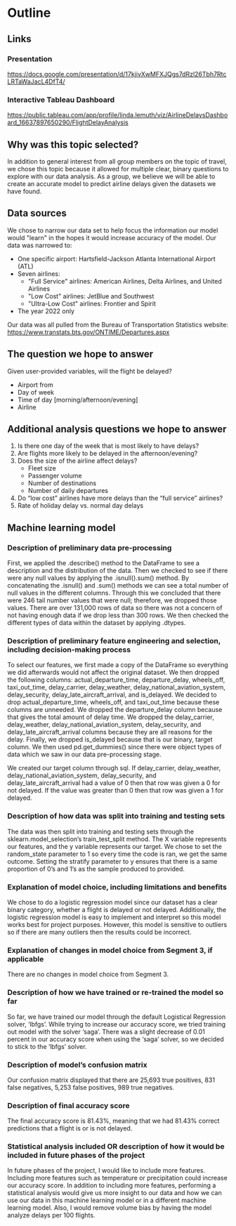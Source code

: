 # Outline

## Links
### Presentation
https://docs.google.com/presentation/d/17kjivXwMFXJQgs7dRzl26Tbh7RtcLRTaWaJacL4DfT4/

### Interactive Tableau Dashboard
https://public.tableau.com/app/profile/linda.lemuth/viz/AirlineDelaysDashboard_16637897650290/FlightDelayAnalysis

## Why was this topic selected? 
In addition to general interest from all group members on the topic of travel, we chose this topic because it allowed for multiple clear, binary questions to explore with our data analysis. As a group, we believe we will be able to create an accurate model to predict airline delays given the datasets we have found. 

## Data sources
We chose to narrow our data set to help focus the information our model would "learn" in the hopes it would increase accuracy of the model. Our data was narrowed to: 
- One specific airport: Hartsfield-Jackson Atlanta International Airport (ATL)
- Seven airlines:
    - "Full Service" airlines: American Airlines, Delta Airlines, and United Airlines
    - "Low Cost" airlines: JetBlue and Southwest
    - "Ultra-Low Cost" airlines: Frontier and Spirit
- The year 2022 only 

Our data was all pulled from the Bureau of Transportation Statistics website: https://www.transtats.bts.gov/ONTIME/Departures.aspx

## The question we hope to answer
Given user-provided variables, will the flight be delayed?
- Airport from
- Day of week
- Time of day [morning/afternoon/evening]
- Airline

## Additional analysis questions we hope to answer
1. Is there one day of the week that is most likely to have delays? 
2. Are flights more likely to be delayed in the afternoon/evening? 
3. Does the size of the airline affect delays?
    * Fleet size
    * Passenger volume
    * Number of destinations
    * Number of daily departures
4. Do “low cost” airlines have more delays than the “full service” airlines?
5. Rate of holiday delay vs. normal day delays

## Machine learning model
### Description of preliminary data pre-processing
First, we applied the .describe() method to the DataFrame to see a description and the distribution of the data. Then we checked to see if there were any null values by applying the .isnull().sum() method. By concatenating the .isnull() and .sum() methods we can see a total number of null values in the different columns. Through this we concluded that there were 246 tail number values that were null; therefore, we dropped those values. There are over 131,000 rows of data so there was not a concern of not having enough data if we drop less than 300 rows. We then checked the different types of data within the dataset by applying .dtypes.

### Description of preliminary feature engineering and selection, including decision-making process
To select our features, we first made a copy of the DataFrame so everything we did afterwards would not affect the original dataset. We then dropped the following columns: actual_departure_time, departure_delay, wheels_off, taxi_out_time, delay_carrier, delay_weather, delay_national_aviation_system, delay_security, delay_late_aircraft_arrival, and is_delayed. We decided to drop actual_departure_time, wheels_off, and taxi_out_time because these columns are unneeded. We dropped the departure_delay column because that gives the total amount of delay time. We dropped the delay_carrier, delay_weather, delay_national_aviation_system, delay_security, and delay_late_aircraft_arrival columns because they are all reasons for the delay. Finally, we dropped is_delayed because that is our binary, target column. We then used pd.get_dummies() since there were object types of data which we saw in our data pre-processing stage.

We created our target column through sql. If delay_carrier, delay_weather, delay_national_aviation_system, delay_security, and delay_late_aircraft_arrival had a value of 0 then that row was given a 0 for not delayed. If the value was greater than 0 then that row was given a 1 for delayed.

### Description of how data was split into training and testing sets
The data was then split into training and testing sets through the sklearn.model_selection’s train_test_split method. The X variable represents our features, and the y variable represents our target. We chose to set the random_state parameter to 1 so every time the code is ran, we get the same outcome. Setting the stratify parameter to y ensures that there is a same proportion of 0’s and 1’s as the sample produced to provided.

### Explanation of model choice, including limitations and benefits

We chose to do a logistic regression model since our dataset has a clear binary category, whether a flight is delayed or not delayed. Additionally, the logistic regression model is easy to implement and interpret so this model works best for project purposes. However, this model is sensitive to outliers so if there are many outliers then the results could be incorrect.

### Explanation of changes in model choice from Segment 3, if applicable

There are no changes in model choice from Segment 3.

### Description of how we have trained or re-trained the model so far

So far, we have trained our model through the default Logistical Regression solver, ‘lbfgs’. While trying to increase our accuracy score, we tried training out model with the solver ‘saga’. There was a slight decrease of 0.01 percent in our accuracy score when using the ‘saga’ solver, so we decided to stick to the ‘lbfgs’ solver. 

### Description of model’s confusion matrix

Our confusion matrix displayed that there are 25,693 true positives, 831 false negatives, 5,253 false positives, 989 true negatives.

### Description of final accuracy score

The final accuracy score is 81.43%, meaning that we had 81.43% correct predictions that a flight is or is not delayed.

### Statistical analysis included OR description of how it would be included in future phases of the project

In future phases of the project, I would like to include more features. Including more features such as temperature or precipitation could increase our accuracy score. In addition to including more features, performing a statistical analysis would give us more insight to our data and how we can use our data in this machine learning model or in a different machine learning model. Also, I would remove volume bias by having the model analyze delays per 100 flights. 
